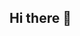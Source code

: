 ## Hi there 👋 
<!-- <p align="center"><img src="https://i.giphy.com/RThN0hOS2GO4M.gif" /></p>
<p align="center"><img src="https://i.giphy.com/86QMJk7uioeOxxTsXN.webp" /></p> -->
<!-- <p align="center"><img src="https://i.giphy.com/4fRToX3peyWli.webp" /></p> -->

<!--
**vibhmitra/vibhmitra** is a ✨ _special_ ✨ repository because its `README.md` (this file) appears on your GitHub profile.

Here are some ideas to get myself started:

- 🔭 I’m currently working on ...
- 🌱 I’m currently learning ...
- 👯 I’m looking to collaborate on ...
- 🤔 I’m looking for help with ...
- 💬 Ask me about ...
- 📫 How to reach me: ...
- 😄 Pronouns: ...
- ⚡ Fun fact: ...
-->
